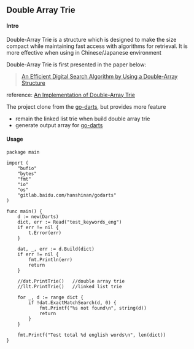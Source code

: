 ## Double Array Trie

#### Intro

Double-Array Trie is a structure which is designed to make the size compact while maintaining fast access with algorithms for retrieval. It is more effective when using in Chinese/Japanese environment

Double-Array Trie is first presented in the paper below:

> [An Efficient Digital Search Algorithm by Using a Double-Array Structure](http://dl.acm.org/citation.cfm?id=75622)

reference: 
 [An Implementation of Double-Array Trie](http://linux.thai.net/~thep/datrie/datrie.html)

The project clone from the [go-darts](https://github.com/awsong/go-darts), but provides more feature

* remain the linked list trie when build double array trie
* generate output array for [go-darts](https://github.com/awsong/go-darts)

#### Usage

	package main

	import (
	    "bufio"
	    "bytes"
	    "fmt"
	    "io"
	    "os"
	    "gitlab.baidu.com/hanshinan/godarts"
	)

	func main() {
	    d := new(Darts)
	    dict, err := Read("test_keywords_eng")
	    if err != nil {
	        t.Error(err)
	    }

	    dat, _, err := d.Build(dict)
	    if err != nil {
		    fmt.Println(err)
	        return
	    }

	    //dat.PrintTrie() 	//double array trie
	    //llt.PrintTrie()	//linked list trie

	    for _, d := range dict {
	        if !dat.ExactMatchSearch(d, 0) {
		        fmt.Printf("%s not found\n", string(d))
	            return
	        }
	    }

	    fmt.Printf("Test total %d english words\n", len(dict))
	}
